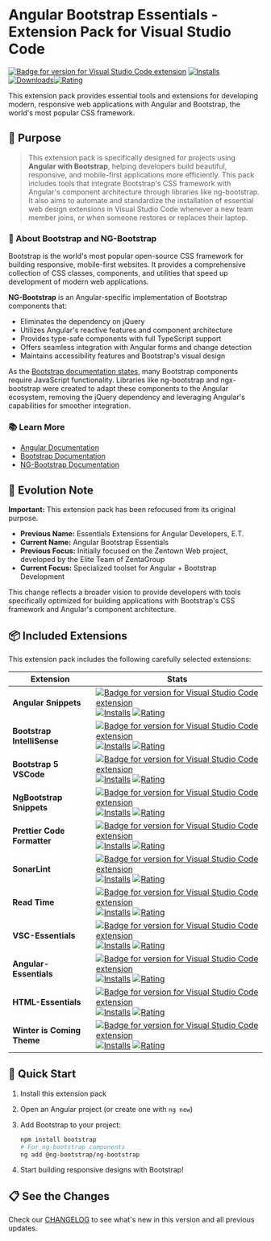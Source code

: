 # Angular Bootstrap Essentials - Extension Pack for Visual Studio Code

[![Badge for version for Visual Studio Code extension](https://flat.badgen.net/vs-marketplace/v/Gydunhn.angular-developers-te?color=blue)](https://marketplace.visualstudio.com/items?itemName=Gydunhn.angular-developers-te) [![Installs](https://flat.badgen.net/vs-marketplace/i/Gydunhn.angular-developers-te?color=blue)](https://marketplace.visualstudio.com/items?itemName=Gydunhn.angular-developers-te) [![Downloads](https://flat.badgen.net/vs-marketplace/d/Gydunhn.angular-developers-te?color=blue)](https://marketplace.visualstudio.com/items?itemName=Gydunhn.angular-developers-te)[![Rating](https://flat.badgen.net/vs-marketplace/rating/Gydunhn.angular-developers-te?color=blue)](https://marketplace.visualstudio.com/items?itemName=Gydunhn.angular-developers-te)

This extension pack provides essential tools and extensions for developing modern, responsive web applications with Angular and Bootstrap, the world's most popular CSS framework.

## 🎯 Purpose

> This extension pack is specifically designed for projects using **Angular with Bootstrap**, helping developers build beautiful, responsive, and mobile-first applications more efficiently. This pack includes tools that integrate Bootstrap's CSS framework with Angular's component architecture through libraries like ng-bootstrap.  It also aims to automate and standardize the installation of essential web design extensions in Visual Studio Code whenever a new team member joins, or when someone restores or replaces their laptop.

### 📖 About Bootstrap and NG-Bootstrap

Bootstrap is the world's most popular open-source CSS framework for building responsive, mobile-first websites. It provides a comprehensive collection of CSS classes, components, and utilities that speed up development of modern web applications.

**NG-Bootstrap** is an Angular-specific implementation of Bootstrap components that:

- Eliminates the dependency on jQuery
- Utilizes Angular's reactive features and component architecture
- Provides type-safe components with full TypeScript support
- Offers seamless integration with Angular forms and change detection
- Maintains accessibility features and Bootstrap's visual design

As the [Bootstrap documentation states](https://getbootstrap.com/docs/5.3/getting-started/javascript/#usage-with-javascript-frameworks), many Bootstrap components require JavaScript functionality. Libraries like ng-bootstrap and ngx-bootstrap were created to adapt these components to the Angular ecosystem, removing the jQuery dependency and leveraging Angular's capabilities for smoother integration.

### 📚 Learn More

- [Angular Documentation](https://angular.dev/)
- [Bootstrap Documentation](https://getbootstrap.com/docs/)
- [NG-Bootstrap Documentation](https://ng-bootstrap.github.io/#/components/accordion/overview)

## 🔄 Evolution Note

**Important:** This extension pack has been refocused from its original purpose.

- **Previous Name:** Essentials Extensions for Angular Developers, E.T.
- **Current Name:** Angular Bootstrap Essentials
- **Previous Focus:** Initially focused on the Zentown Web project, developed by the Elite Team of ZentaGroup
- **Current Focus:** Specialized toolset for Angular + Bootstrap Development

This change reflects a broader vision to provide developers with tools specifically optimized for building applications with Bootstrap's CSS framework and Angular's component architecture.

## 📦 Included Extensions

This extension pack includes the following carefully selected extensions:

| Extension                   | Stats                                                                                                                                                                                                                                                                                                                                                                                                                                                                                                                                                                                                                            |
| --------------------------- | -------------------------------------------------------------------------------------------------------------------------------------------------------------------------------------------------------------------------------------------------------------------------------------------------------------------------------------------------------------------------------------------------------------------------------------------------------------------------------------------------------------------------------------------------------------------------------------------------------------------------------- |
| **Angular Snippets**        | [![Badge for version for Visual Studio Code extension](https://flat.badgen.net/vs-marketplace/v/johnpapa.Angular2?color=blue)](https://marketplace.visualstudio.com/items?itemName=johnpapa.Angular2) [![Installs](https://flat.badgen.net/vs-marketplace/i/johnpapa.Angular2?color=blue)](https://marketplace.visualstudio.com/items?itemName=johnpapa.Angular2) [![Rating](https://flat.badgen.net/vs-marketplace/rating/johnpapa.Angular2?color=blue)](https://marketplace.visualstudio.com/items?itemName=johnpapa.Angular2)                                                                                                 |
| **Bootstrap IntelliSense**  | [![Badge for version for Visual Studio Code extension](https://flat.badgen.net/vs-marketplace/v/hossaini.bootstrap-intellisense?color=blue)](https://marketplace.visualstudio.com/items?itemName=hossaini.bootstrap-intellisense) [![Installs](https://flat.badgen.net/vs-marketplace/i/hossaini.bootstrap-intellisense?color=blue)](https://marketplace.visualstudio.com/items?itemName=hossaini.bootstrap-intellisense) [![Rating](https://flat.badgen.net/vs-marketplace/rating/hossaini.bootstrap-intellisense?color=blue)](https://marketplace.visualstudio.com/items?itemName=hossaini.bootstrap-intellisense)             |
| **Bootstrap 5 VSCode**      | [![Badge for version for Visual Studio Code extension](https://flat.badgen.net/vs-marketplace/v/AnbuselvanRocky.bootstrap5-vscode?color=blue)](https://marketplace.visualstudio.com/items?itemName=AnbuselvanRocky.bootstrap5-vscode) [![Installs](https://flat.badgen.net/vs-marketplace/i/AnbuselvanRocky.bootstrap5-vscode?color=blue)](https://marketplace.visualstudio.com/items?itemName=AnbuselvanRocky.bootstrap5-vscode) [![Rating](https://flat.badgen.net/vs-marketplace/rating/AnbuselvanRocky.bootstrap5-vscode?color=blue)](https://marketplace.visualstudio.com/items?itemName=AnbuselvanRocky.bootstrap5-vscode) |
| **NgBootstrap Snippets**    | [![Badge for version for Visual Studio Code extension](https://flat.badgen.net/vs-marketplace/v/ktriek.ng-bootstrap-snippets?color=blue)](https://marketplace.visualstudio.com/items?itemName=ktriek.ng-bootstrap-snippets) [![Installs](https://flat.badgen.net/vs-marketplace/i/ktriek.ng-bootstrap-snippets?color=blue)](https://marketplace.visualstudio.com/items?itemName=ktriek.ng-bootstrap-snippets) [![Rating](https://flat.badgen.net/vs-marketplace/rating/ktriek.ng-bootstrap-snippets?color=blue)](https://marketplace.visualstudio.com/items?itemName=ktriek.ng-bootstrap-snippets)                               |
| **Prettier Code Formatter** | [![Badge for version for Visual Studio Code extension](https://flat.badgen.net/vs-marketplace/v/esbenp.prettier-vscode?color=blue)](https://marketplace.visualstudio.com/items?itemName=esbenp.prettier-vscode) [![Installs](https://flat.badgen.net/vs-marketplace/i/esbenp.prettier-vscode?color=blue)](https://marketplace.visualstudio.com/items?itemName=esbenp.prettier-vscode) [![Rating](https://flat.badgen.net/vs-marketplace/rating/esbenp.prettier-vscode?color=blue)](https://marketplace.visualstudio.com/items?itemName=esbenp.prettier-vscode)                                                                   |
| **SonarLint**               | [![Badge for version for Visual Studio Code extension](https://flat.badgen.net/vs-marketplace/v/SonarSource.sonarlint-vscode?color=blue)](https://marketplace.visualstudio.com/items?itemName=SonarSource.sonarlint-vscode) [![Installs](https://flat.badgen.net/vs-marketplace/i/SonarSource.sonarlint-vscode?color=blue)](https://marketplace.visualstudio.com/items?itemName=SonarSource.sonarlint-vscode) [![Rating](https://flat.badgen.net/vs-marketplace/rating/SonarSource.sonarlint-vscode?color=blue)](https://marketplace.visualstudio.com/items?itemName=SonarSource.sonarlint-vscode)                               |
| **Read Time**               | [![Badge for version for Visual Studio Code extension](https://flat.badgen.net/vs-marketplace/v/johnpapa.read-time?color=blue)](https://marketplace.visualstudio.com/items?itemName=johnpapa.read-time) [![Installs](https://flat.badgen.net/vs-marketplace/i/johnpapa.read-time?color=blue)](https://marketplace.visualstudio.com/items?itemName=johnpapa.read-time) [![Rating](https://flat.badgen.net/vs-marketplace/rating/johnpapa.read-time?color=blue)](https://marketplace.visualstudio.com/items?itemName=johnpapa.read-time)                                                                                           |
| **VSC-Essentials**          | [![Badge for version for Visual Studio Code extension](https://flat.badgen.net/vs-marketplace/v/Gydunhn.vsc-essentials?color=blue)](https://marketplace.visualstudio.com/items?itemName=Gydunhn.vsc-essentials) [![Installs](https://flat.badgen.net/vs-marketplace/i/Gydunhn.vsc-essentials?color=blue)](https://marketplace.visualstudio.com/items?itemName=Gydunhn.vsc-essentials) [![Rating](https://flat.badgen.net/vs-marketplace/rating/Gydunhn.vsc-essentials?color=blue)](https://marketplace.visualstudio.com/items?itemName=Gydunhn.vsc-essentials)                                                                   |
| **Angular-Essentials**      | [![Badge for version for Visual Studio Code extension](https://flat.badgen.net/vs-marketplace/v/Gydunhn.angular-essentials?color=blue)](https://marketplace.visualstudio.com/items?itemName=Gydunhn.angular-essentials) [![Installs](https://flat.badgen.net/vs-marketplace/i/Gydunhn.angular-essentials?color=blue)](https://marketplace.visualstudio.com/items?itemName=Gydunhn.angular-essentials) [![Rating](https://flat.badgen.net/vs-marketplace/rating/Gydunhn.angular-essentials?color=blue)](https://marketplace.visualstudio.com/items?itemName=Gydunhn.angular-essentials)                                           |
| **HTML-Essentials**         | [![Badge for version for Visual Studio Code extension](https://flat.badgen.net/vs-marketplace/v/Gydunhn.html-essentials?color=blue)](https://marketplace.visualstudio.com/items?itemName=Gydunhn.html-essentials) [![Installs](https://flat.badgen.net/vs-marketplace/i/Gydunhn.html-essentials?color=blue)](https://marketplace.visualstudio.com/items?itemName=Gydunhn.html-essentials) [![Rating](https://flat.badgen.net/vs-marketplace/rating/Gydunhn.html-essentials?color=blue)](https://marketplace.visualstudio.com/items?itemName=Gydunhn.html-essentials)                                                             |
| **Winter is Coming Theme**  | [![Badge for version for Visual Studio Code extension](https://flat.badgen.net/vs-marketplace/v/johnpapa.winteriscoming?color=blue)](https://marketplace.visualstudio.com/items?itemName=johnpapa.winteriscoming) [![Installs](https://flat.badgen.net/vs-marketplace/i/johnpapa.winteriscoming?color=blue)](https://marketplace.visualstudio.com/items?itemName=johnpapa.winteriscoming) [![Rating](https://flat.badgen.net/vs-marketplace/rating/johnpapa.winteriscoming?color=blue)](https://marketplace.visualstudio.com/items?itemName=johnpapa.winteriscoming)                                                             |

## 🚀 Quick Start

1. Install this extension pack
2. Open an Angular project (or create one with `ng new`)
3. Add Bootstrap to your project:

   ```bash
   npm install bootstrap
   # For ng-bootstrap components
   ng add @ng-bootstrap/ng-bootstrap
   ```

4. Start building responsive designs with Bootstrap!

## 📋 See the Changes

Check our [CHANGELOG](CHANGELOG.md) to see what's new in this version and all previous updates.
